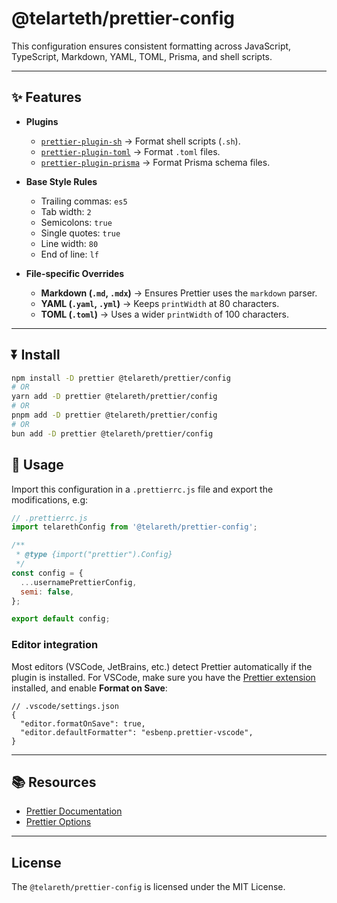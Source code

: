 # @telarteth/prettier-config

This configuration ensures consistent formatting across JavaScript, TypeScript, Markdown, YAML, TOML, Prisma, and shell scripts.

---

## ✨ Features

- **Plugins**
  - [`prettier-plugin-sh`](https://github.com/un-ts/prettier/tree/master/packages/prettier-plugin-sh) → Format shell scripts (`.sh`).
  - [`prettier-plugin-toml`](https://github.com/bd82/toml-tools/tree/master/packages/prettier-plugin-toml) → Format `.toml` files.
  - [`prettier-plugin-prisma`](https://github.com/omar-dulaimi/prettier-plugin-prisma) → Format Prisma schema files.

- **Base Style Rules**
  - Trailing commas: `es5`
  - Tab width: `2`
  - Semicolons: `true`
  - Single quotes: `true`
  - Line width: `80`
  - End of line: `lf`

- **File-specific Overrides**
  - **Markdown (`.md`, `.mdx`)** → Ensures Prettier uses the `markdown` parser.
  - **YAML (`.yaml`, `.yml`)** → Keeps `printWidth` at 80 characters.
  - **TOML (`.toml`)** → Uses a wider `printWidth` of 100 characters.

---

## ⏬ Install

```bash
npm install -D prettier @telareth/prettier/config
# OR
yarn add -D prettier @telareth/prettier/config
# OR
pnpm add -D prettier @telareth/prettier/config
# OR
bun add -D prettier @telareth/prettier/config
```

## 🚀 Usage

Import this configuration in a `.prettierrc.js` file and export the modifications, e.g:

```js
// .prettierrc.js
import telarethConfig from '@telareth/prettier-config';

/**
 * @type {import("prettier").Config}
 */
const config = {
  ...usernamePrettierConfig,
  semi: false,
};

export default config;
```

### Editor integration

Most editors (VSCode, JetBrains, etc.) detect Prettier automatically if the plugin is installed.
For VSCode, make sure you have the [Prettier extension](https://marketplace.visualstudio.com/items?itemName=esbenp.prettier-vscode) installed, and enable **Format on Save**:

```jsonc
// .vscode/settings.json
{
  "editor.formatOnSave": true,
  "editor.defaultFormatter": "esbenp.prettier-vscode",
}
```

---

## 📚 Resources

- [Prettier Documentation](https://prettier.io/docs/en/configuration.html)
- [Prettier Options](https://prettier.io/docs/en/options.html)

---

## License

The `@telareth/prettier-config` is licensed under the MIT License.
